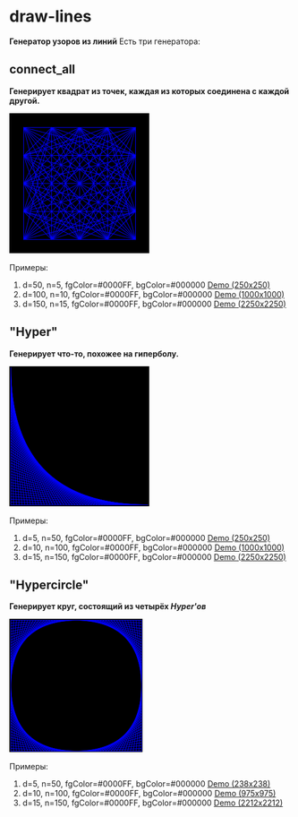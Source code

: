 # draw-lines
**Генератор узоров из линий**
Есть три генератора:

## connect_all
__Генерирует квадрат из точек, каждая из которых соединена с каждой другой.__

![Preview](https://github.com/iliakonnov/draw-lines/raw/master/demo/connect_all/50-5.png)

Примеры:
  1. d=50, n=5, fgColor=#0000FF, bgColor=#000000 [Demo (250x250)](https://github.com/iliakonnov/draw-lines/raw/master/demo/connect_all/50-5.png)
  2. d=100, n=10, fgColor=#0000FF, bgColor=#000000 [Demo (1000x1000)](https://github.com/iliakonnov/draw-lines/raw/master/demo/connect_all/100-10.png)
  3. d=150, n=15, fgColor=#0000FF, bgColor=#000000 [Demo (2250x2250)](https://github.com/iliakonnov/draw-lines/raw/master/demo/connect_all/150-15.png)
  
## "Hyper"
__Генерирует что-то, похожее на гиперболу.__

![Preview](https://github.com/iliakonnov/draw-lines/raw/master/demo/Hyper/5-50.png)

Примеры:
  1. d=5, n=50, fgColor=#0000FF, bgColor=#000000 [Demo (250x250)](https://github.com/iliakonnov/draw-lines/raw/master/demo/Hyper/5-50.png)
  2. d=10, n=100, fgColor=#0000FF, bgColor=#000000 [Demo (1000x1000)](https://github.com/iliakonnov/draw-lines/raw/master/demo/Hyper/10-100.png)
  3. d=15, n=150, fgColor=#0000FF, bgColor=#000000 [Demo (2250x2250)](https://github.com/iliakonnov/draw-lines/raw/master/demo/Hyper/15-150.png)
  
## "Hypercircle"
__Генерирует круг, состоящий из четырёх *Hyper'ов*__

![Preview](https://github.com/iliakonnov/draw-lines/raw/master/demo/Hypercircle/5-50.png)

Примеры:
  1. d=5, n=50, fgColor=#0000FF, bgColor=#000000 [Demo (238x238)](https://github.com/iliakonnov/draw-lines/raw/master/demo/Hypercircle/5-50.png)
  2. d=10, n=100, fgColor=#0000FF, bgColor=#000000 [Demo (975x975)](https://github.com/iliakonnov/draw-lines/raw/master/demo/Hypercircle/10-100.png)
  3. d=15, n=150, fgColor=#0000FF, bgColor=#000000 [Demo (2212x2212)](https://github.com/iliakonnov/draw-lines/raw/master/demo/Hypercircle/15-150.png)
